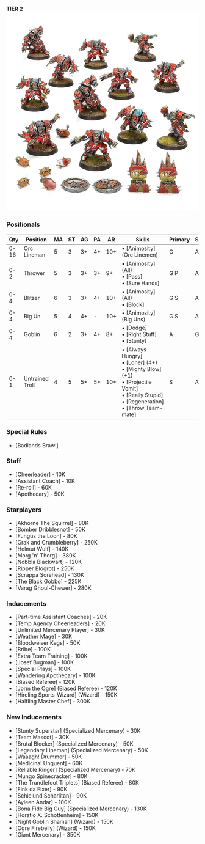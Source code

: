 ﻿**TIER 2**
![](../media/teams/BBOrcTeamLead.jpg)

### Positionals

| Qty  | Position        | MA | ST | AG | PA | AR | Skills                                                                                                                                                       | Primary | Secondary | Cost |
| ---- | --------------- | - | - | -- | - | -- | ------------------------------------------------------------------------------------------------------------------------------------------------------------ | ------- | --------- | ---- |
| 0-16 | Orc Lineman     | 5 | 3 | 3+ | 4+ | 10+ | • [Animosity] (Orc Linemen)                                                                                                                                    | G       | A S       | 50K  |
| 0-2  | Thrower         | 5 | 3 | 3+ | 3+ | 9+  | • [Animosity] (All)<br /> • [Pass] <br /> • [Sure Hands]                                                                                                          | G P     | A S       | 65K  |
| 0-4  | Blitzer         | 6 | 3 | 3+ | 4+ | 10+ | • [Animosity] (All)<br /> • [Block]                                                                                                                              | G S     | A P       | 80K  |
| 0-4  | Big Un          | 5 | 4 | 4+ | - | 10+ | • [Animosity] (Big Uns)                                                                                                                                        | G S     | A         | 90K  |
| 0-4  | Goblin          | 6 | 2 | 3+ | 4+ | 8+  | • [Dodge]<br /> • [Right Stuff] <br /> • [Stunty]                                                                                                                  | A       | G S       | 40K  |
| 0-1  | Untrained Troll | 4 | 5 | 5+ | 5+ | 10+ | • [Always Hungry]<br /> • [Loner] (4+) <br /> • [Mighty Blow] (+1) <br /> • [Projectile Vomit] <br /> • [Really Stupid] <br /> • [Regeneration] <br /> • [Throw Team-mate] | S       | A G P     | 115K |

### Special Rules

* [Badlands Brawl]

### Staff

* [Cheerleader] - 10K
* [Assistant Coach] - 10K
* [Re-roll] - 60K
* [Apothecary]  - 50K

### Starplayers

* [Akhorne The Squirrel] - 80K
* [Bomber Dribblesnot] - 50K
* [Fungus the Loon] - 80K
* [Grak and Crumbleberry] - 250K
* [Helmut Wulf] - 140K
* [Morg 'n' Thorg] - 380K
* [Nobbla Blackwart] - 120K
* [Ripper Blogrot] - 250K
* [Scrappa Sorehead] - 130K
* [The Black Gobbo] - 225K
* [Varag Ghoul-Chewer] - 280K

### Inducements

* [Part-time Assistant Coaches] - 20K
* [Temp Agency Cheerleaders] - 20K
* [Unlimited Mercenary Player] - 30K
* [Weather Mage] - 30K
* [Bloodweiser Kegs] - 50K
* [Bribe] - 100K
* [Extra Team Training] - 100K
* [Josef Bugman] - 100K
* [Special Plays] - 100K
* [Wandering Apothecary] - 100K
* [Biased Referee] - 120K
* [Jorm the Ogre] (Biased Referee) - 120K
* [Hireling Sports-Wizard] (Wizard) - 150K
* [Halfling Master Chef] - 300K

### New Inducements

* [Stunty Superstar] (Specialized Mercenary) - 30K
* [Team Mascot] - 30K
* [Brutal Blocker] (Specialized Mercenary) - 50K
* [Legendary Lineman] (Specialized Mercenary) - 50K
* [Waaagh! Drummer] - 50K
* [Medicinal Unguent] - 60K
* [Reliable Ringer] (Specialized Mercenary) - 70K
* [Mungo Spinecracker] - 80K
* [The Trundlefoot Triplets] (Biased Referee) - 80K
* [Fink da Fixer] - 90K
* [Schielund Scharlitan] - 90K
* [Ayleen Andar] - 100K
* [Bona Fide Big Guy] (Specialized Mercenary) - 130K
* [Horatio X. Schottenheim] - 150K
* [Night Goblin Shaman] (Wizard) - 150K
* [Ogre Firebelly] (Wizard) - 150K
* [Giant Mercenary] - 350K
